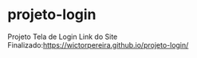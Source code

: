 # projeto-login
 Projeto Tela de Login
Link do Site Finalizado:https://wictorpereira.github.io/projeto-login/ 
